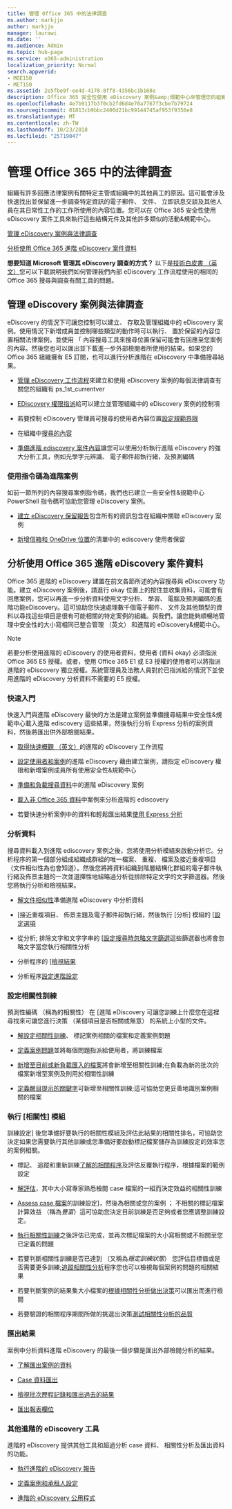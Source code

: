 ```yaml
---
title: 管理 Office 365 中的法律調查
ms.author: markjjo
author: markjjo
manager: laurawi
ms.date: ''
ms.audience: Admin
ms.topic: hub-page
ms.service: o365-administration
localization_priority: Normal
search.appverid:
- MOE150
- MET150
ms.assetid: 2e5fbe9f-ee4d-4178-8ff8-4356bc1b168e
description: Office 365 安全性使用 eDiscovery 案例&amp;規範中心來管理您的組織法律調查。如果您有 E5 訂閱，您可以進一步分析 case 資料使用的文字分析、 機器學習及預測編碼功能進階 eDiscovery 中。
ms.openlocfilehash: 4e7b9117b3f0cb2fd6d4e70a7767f3cbe7b79724
ms.sourcegitcommit: 01813cb9bbc2400d21bc99144745af953f9356e8
ms.translationtype: MT
ms.contentlocale: zh-TW
ms.lasthandoff: 10/23/2018
ms.locfileid: "25719047"
---
```

# <a name="manage-legal-investigations-in-office-365"></a>管理 Office 365 中的法律調查

組織有許多回應法律案例有關特定主管或組織中的其他員工的原因。這可能會涉及快速找出並保留進一步調查特定資訊的電子郵件、 文件、 立即訊息交談及其他人員在其日常性工作的工作所使用的內容位置。您可以在 Office 365 安全性使用 eDiscovery 案件工具來執行這些結構元件及其他許多類似的活動&amp;規範中心。
  
[管理 eDiscovery 案例與法律調查](#manage-legal-investigations-with-ediscovery-cases)
  
[分析使用 Office 365 進階 eDiscovery 案件資料](#analyze-case-data-using-office-365-advanced-ediscovery)
  
**想要知道 Microsoft 管理其 eDiscovery 調查的方式？** 以下是[技術白皮書 （英文）](https://go.microsoft.com/fwlink/?linkid=852161)您可以下載說明我們如何管理我們內部 eDiscovery 工作流程使用的相同的 Office 365 搜尋與調查有關工具的問題。
   
## <a name="manage-legal-investigations-with-ediscovery-cases"></a>管理 eDiscovery 案例與法律調查

eDiscovery 的情況下可讓您控制可以建立、 存取及管理組織中的 eDiscovery 案例。使用情況下新增成員並控制哪些類型的動作時可以執行、 置於保留的內容位置相關法律案例，並使用 「 內容搜尋工具來搜尋位置保留可能會有回應至您案例的內容。然後您也可以匯出並下載進一步外部檢閱者所使用的結果。如果您的 Office 365 組織擁有 E5 訂閱，也可以進行分析進階在 eDiscovery 中準備搜尋結果。
  
- [管理 eDiscovery 工作流程](ediscovery-cases.md)來建立和使用 eDiscovery 案例的每個法律調查有關您的組織有 ps_1st_currentver 
    
- [EDiscovery 權限指派](assign-ediscovery-permissions.md)給可以建立並管理組織中的 eDiscovery 案例的控制項 
    
- 若要控制 eDiscovery 管理員可搜尋的使用者內容位置[設定規範界限](set-up-compliance-boundaries.md) 
    
- 在組織中[搜尋的內容](search-for-content.md) 
    
- [準備進階 ediscovery 案件內容](prepare-search-results-for-advanced-ediscovery.md)讓您可以使用分析執行進階 eDiscovery 的強大分析工具，例如光學字元辨識、 電子郵件超執行緒，及預測編碼 
    
### <a name="use-scripts-for-advanced-scenarios"></a>使用指令碼為進階案例

如前一節所列的內容搜尋案例指令碼，我們也已建立一些安全性&amp;規範中心 PowerShell 指令碼可協助您管理 eDiscovery 案例。
  
- [建立 eDiscovery 保留報告](create-a-report-on-holds-in-ediscovery-cases.md)包含所有的資訊包含在組織中關聯 eDiscovery 案例 
    
- [新增信箱和 OneDrive 位置](use-a-script-to-add-users-to-a-hold-in-ediscovery.md)的清單中的 ediscovery 使用者保留 
  
## <a name="analyze-case-data-using-office-365-advanced-ediscovery"></a>分析使用 Office 365 進階 eDiscovery 案件資料

Office 365 進階的 eDiscovery 建置在前文各節所述的內容搜尋與 eDiscovery 功能。建立 eDiscovery 案例後，請進行 okay 位置上的按住並收集資料，可能會有回應案例，您可以再進一步分析資料使用文字分析、 學習、 電腦及預測編碼的進階功能eDiscovery。這可協助您快速處理數千個電子郵件、 文件及其他類型的資料以尋找這些項目是很有可能相關的特定案例的組織。與我們，讓您能夠順暢地管理中安全性的大小寫相同已整合管理 （英文） 和進階的 eDiscovery&amp;規範中心。
  
> [!NOTE]
> 若要分析使用進階的 eDiscovery 的使用者資料，使用者 (資料 okay) 必須指派 Office 365 E5 授權。或者，使用 Office 365 E1 或 E3 授權的使用者可以將指派進階的 eDiscovery 獨立授權。系統管理員及法務人員對於已指派給的情況下並使用進階的 eDiscovery 分析資料不需要的 E5 授權。 
  
### <a name="get-started"></a>快速入門

快速入門與進階 eDiscovery 最快的方法是建立案例並準備搜尋結果中安全性&amp;規範中心載入進階 ediscovery 這些結果，然後執行分析 Express 分析的案例資料，然後將匯出供外部檢閱結果。
  
- [取得快速概觀 （英文）](quick-setup-for-advanced-ediscovery.md)的進階的 eDiscovery 工作流程 
    
- [設定使用者和案例](set-up-users-and-cases-in-advanced-ediscovery.md)的進階 eDiscovery 藉由建立案例，請指定 eDiscovery 權限和新增案例成員所有使用安全性&amp;規範中心 
    
- [準備和負載搜尋資料](prepare-data-for-advanced-ediscovery.md)中的進階 eDiscovery 案例 
    
- [載入非 Office 365 資料](import-non-office-365-data-into-advanced-ediscovery.md)中案例來分析進階的 ediscovery 
    
- 若要快速分析案例中的資料和輕鬆匯出結果[使用 Express 分析](use-express-analysis-in-advanced-ediscovery.md) 
    
### <a name="analyze-data"></a>分析資料

搜尋資料載入到進階 ediscovery 案例之後，您將使用分析模組來啟動分析它。分析程序的第一個部分組成組織成群組的唯一檔案、 重複、 檔案及接近重複項目 （文件相似性為也會知道）。然後您將將資料組織到階層結構化群組的電子郵件執行緒及佈景主題的一次並選擇性地組略過分析從排除特定文字的文字篩選器。然後您將執行分析和檢視結果。
  
- [解文件相似性](understand-document-similarity-in-advanced-ediscovery.md)準備進階 eDiscovery 中分析資料 
    
- [接近重複項目、 佈景主題及電子郵件超執行緒，然後執行 [分析] 模組的 [[設定選項](set-analyze-options-in-advanced-ediscovery.md) 
    
- 從分析; 排除文字和文字字串的 [[設定搜尋時忽略文字篩選](set-ignore-text-in-advanced-ediscovery.md)這些篩選器也將會忽略文字當您執行相關性分析 
    
- 分析程序的 [[檢視結果](view-analyze-results-in-advanced-ediscovery.md) 
    
- 分析程序[設定進階設定](set-analyze-advanced-settings-in-advanced-ediscovery.md) 
    
### <a name="set-up-relevance-training"></a>設定相關性訓練

預測性編碼 （稱為的相關性） 在 [進階 eDiscovery 可讓您訓練上什麼您在這裡尋找來可讓您進行決策 （某個項目是否相關或無意） 的系統上小型的文件。
  
- [解設定相關性訓練](manage-relevance-setup-in-advanced-ediscovery.md)、 標記案例相關的檔案和定義案例問題 
    
- [定義案例問題](define-issues-and-assign-users.md)並將每個問題指派給使用者，將訓練檔案 
    
- [新增至目前或新負載匯入的檔案](set-up-loads-to-add-imported-files.md)將會新增至相關性訓練;在負載為新的批次的檔案新增至案例及則用於相關性訓練 
    
- [定義醒目提示的關鍵字](define-highlighted-keywords-and-advanced-options.md)可新增至相關性訓練;這可協助您更妥善地識別案例相關的檔案 
    
### <a name="run-the-relevance-module"></a>執行 [相關性] 模組

訓練設定] 後您準備好要執行的相關性模組及評估此結果的相關性排名，可協助您決定如果您需要執行其他訓練或您準備好要啟動標記檔案儲存為訓練設定的效率您的案例相關。
  
- 標記、 追蹤和重新訓練[了解的相關程序](use-relevance-in-advanced-ediscovery.md)及評估反覆執行程序，根據檔案的範例設定 
    
- [解評估](assessment-in-relevance-in-advanced-ediscovery.md)，其中大小寫專家熟悉檢閱 case 檔案的一組而決定效益的相關性訓練 
    
- [Assess case 檔案](tagging-and-assessment-in-advanced-ediscovery.md)的訓練設定]，然後為相關或您的案例 ； 不相關的標記檔案計算效益 （稱為*豐富*）這可協助您決定目前訓練是否足夠或者您應調整訓練設定。 
    
- [執行相關性訓練](tagging-and-relevance-training-in-advanced-ediscovery.md)之後評估已完成，並再次標記檔案的大小寫相關或不相關至您已定義的問題 
    
- 若要判斷相關性訓練是否已達到 （又稱為*穩定訓練狀態*） 您評估目標值或是否需要更多訓練;[追蹤相關性分析](track-relevance-analysis-in-advanced-ediscovery.md)程序您也可以檢視每個案例的問題的相關結果 
    
- 若要判斷案例的結果集大小檔案的[根據相關性分析做出決策](decision-based-on-the-results-in-advanced-ediscovery.md)可以匯出而進行檢閱 
    
- 若要驗證的相關程序期間所做的挑選出決策[測試相關性分析的品質](test-relevance-analysis-in-advanced-ediscovery.md) 
    
### <a name="export-results"></a>匯出結果

案例中分析資料進階 eDiscovery 的最後一個步驟是匯出外部檢閱分析的結果。
  
- [了解匯出案例的資料](export-case-data-in-advanced-ediscovery.md)
    
- [Case 資料匯出](export-results-in-advanced-ediscovery.md)
    
- [檢視批次歷程記錄和匯出過去的結果](view-batch-history-and-export-past-results.md)
    
- [匯出報表欄位](export-report-fields-in-advanced-ediscovery.md)
    
### <a name="other-advanced-ediscovery-tools"></a>其他進階的 eDiscovery 工具

進階的 eDiscovery 提供其他工具和超過分析 case 資料、 相關性分析及匯出資料的功能。
  
- [執行進階的 eDiscovery 報告](run-reports-in-advanced-ediscovery.md)
    
- [定義案例和承租人設定](define-case-and-tenant-settings-in-advanced-ediscovery.md)
    
- [進階的 eDiscovery 公用程式](use-advanced-ediscovery-utilities.md)

